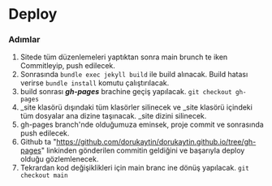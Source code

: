 # Deploy
### Adımlar
1. Sitede tüm düzenlemeleri yaptıktan sonra main brunch te iken Commitleyip, push edilecek.
2. Sonrasında `bundle exec jekyll build` ile build alınacak. Build hatası verirse `bundle install` komutu çalıştırılacak.
3. build sonrası ***gh-pages*** brachine geçiş yapılacak. `git checkout gh-pages`
4. _site klasörü dışındaki tüm klasörler silinecek ve _site klasörü içindeki tüm dosyalar ana dizine taşınacak. _site dizini silinecek.
5. gh-pages branch'nde olduğumuza eminsek, proje commit ve sonrasında push edilecek.
6. Github ta "https://github.com/dorukaytin/dorukaytin.github.io/tree/gh-pages" linkinden gönderilen commitin geldiğini ve başarıyla deploy olduğu gözlemlenecek.
7. Tekrardan kod değişiklikleri için main branc ine dönüş yapılacak. `git checkout main`

[^1]: Requires Bundler. Install with `gem install bundler`.